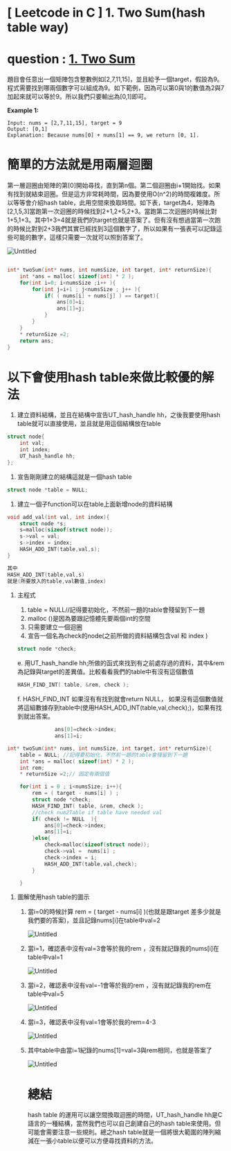 # [ Leetcode in C ] 1. Two Sum(hash table way)

# question : **[1. Two Sum](https://leetcode.com/problems/two-sum/)**

題目會任意出一個矩陣包含整數例如[2,7,11,15]，並且給予一個target，假設為9。程式需要找到哪兩個數字可以組成為9。如下範例，因為可以第0與1的數值為2與7加起來就可以等於9。所以我們只要輸出為[0,1]即可。

**Example 1:**

```
Input: nums = [2,7,11,15], target = 9
Output: [0,1]
Explanation: Because nums[0] + nums[1] == 9, we return [0, 1].
```

# 簡單的方法就是用兩層迴圈

第一層迴圈由矩陣的第[0]開始尋找，直到第n個。第二個迴圈由i+1開始找。如果有找到就結束迴圈。但是這方非常耗時間，因為要使用O(n^2)的時間複雜度。所以等等會介紹hash table，此用空間來換取時間。如下表，target為4，矩陣為[2,1,5,3]當跑第一次迴圈的時候找到2+1,2+5,2+3。當跑第二次迴圈的時候比對1+5,1+3。其中1+3=4就是我們的target也就是答案了。但有沒有想過當第一次跑的時候比對到2+3我們其實已經找到3這個數字了，所以如果有一張表可以記錄這些可能的數字，這樣只需要一次就可以照到答案了。

![Untitled](%5B%20Leetcode%20in%20C%20%5D%201%20Two%20Sum(hash%20table%20way)%2054c38188643242fd9846043920c5dc2e/Untitled.png)

```c

int* twoSum(int* nums, int numsSize, int target, int* returnSize){
    int *ans = malloc( sizeof(int) * 2 );
    for(int i=0; i<numsSize ;i++ ){
        for(int j=i+1 ; j<numsSize ; j++ ){
            if( ( nums[i] + nums[j] ) == target){
                ans[0]=i;
                ans[1]=j;
            }
        }
    }
    * returnSize =2;
    return ans;
}
```

# 以下會使用hash table來做比較優的解法

1. 建立資料結構，並且在結構中宣告UT_hash_handle hh，之後我要使用hash table就可以直接使用，並且就是用這個結構放在table

```c
struct node{
    int val;
    int index;
    UT_hash_handle hh;
};
```

1. 宣告剛剛建立的結構這就是一個hash table

```c
struct node *table = NULL;
```

1. 建立一個子function可以在table上面新增node的資料結構

```c
void add_val(int val, int index){
    struct node *s;
    s=malloc(sizeof(struct node));
    s->val = val;
    s->index = index;
    HASH_ADD_INT(table,val,s);
}

其中
HASH_ADD_INT(table,val,s) 
就是(所要放入的table,val數值,index)
```

1. 主程式
    1. table = NULL//記得要初始化，不然前一題的table會殘留到下一題
    2. malloc ()是因為要跟記憶體先要兩個int的空間
    3. 只需要建立一個迴圈
    4. 宣告一個名為check的node(之前所做的資料結構包含val 和 index )
    
    ```c
    struct node *check;
    
    ```
    
    e. 用UT_hash_handle hh;所做的函式來找到有之前處存過的資料，其中&rem為記錄與target的差異值。比較看看我們的table中有沒有這個數值
    
    ```c
    HASH_FIND_INT( table, &rem, check );
    ```
    
    f. HASH_FIND_INT 如果沒有有找到就會return NULL， 如果沒有這個數值就將這組數據存到table中(使用HASH_ADD_INT(table,val,check);)，如果有找到就出答案。
    
    ```c
                ans[0]=check->index;
                ans[1]=i;
    ```
    

```c
int* twoSum(int* nums, int numsSize, int target, int* returnSize){
    table = NULL; //記得要初始化，不然前一題的table會殘留到下一題
    int *ans = malloc( sizeof(int) * 2 );
    int rem;
    * returnSize =2;// 固定有兩個值

    for(int i = 0 ; i<numsSize; i++){
        rem = ( target - nums[i] ) ;
        struct node *check;
        HASH_FIND_INT( table, &rem, check );
        //check num2Table if table have needed val
        if( check != NULL  ){
            ans[0]=check->index;
            ans[1]=i;
        }else{
            check=malloc(sizeof(struct node));
            check->val =  nums[i] ;
            check->index = i;
            HASH_ADD_INT(table,val,check);
        }

    }
```

1. 圖解使用hash table的圖示
    1. 當i=0的時候計算 rem = ( target - nums[i] )(也就是跟target 差多少就是我們要的答案)，並且記錄nums[i]在table中val=2
        
        ![Untitled](%5B%20Leetcode%20in%20C%20%5D%201%20Two%20Sum(hash%20table%20way)%2054c38188643242fd9846043920c5dc2e/Untitled%201.png)
        
    2. 當i=1，確認表中沒有val=3會等於我的rem ，沒有就記錄我的nums[i]在table中val=1
        
        ![Untitled](%5B%20Leetcode%20in%20C%20%5D%201%20Two%20Sum(hash%20table%20way)%2054c38188643242fd9846043920c5dc2e/Untitled%202.png)
        
    3. 當i=2，確認表中沒有val=-1會等於我的rem ，沒有就記錄我的rem在table中val=5
        
        ![Untitled](%5B%20Leetcode%20in%20C%20%5D%201%20Two%20Sum(hash%20table%20way)%2054c38188643242fd9846043920c5dc2e/Untitled%203.png)
        
    4. 當i=3，確認表中沒有val=1會等於我的rem=4-3 
        
        
        ![Untitled](%5B%20Leetcode%20in%20C%20%5D%201%20Two%20Sum(hash%20table%20way)%2054c38188643242fd9846043920c5dc2e/Untitled%204.png)
        
    5. 其中table中由當i=1紀錄的nums[1]=val=3與rem相同，也就是答案了
        
        
        ![Untitled](%5B%20Leetcode%20in%20C%20%5D%201%20Two%20Sum(hash%20table%20way)%2054c38188643242fd9846043920c5dc2e/Untitled%205.png)
        
        # 總結
        
        hash table 的運用可以讓空間換取迴圈的時間，UT_hash_handle hh是C語言的一種結構，當然我們也可以自己創建自己的hash table來使用。但可能會需要注意一些規則。總之hash table就是一個將很大範圍的陣列縮減在一張小table以便可以方便尋找資料的方法。